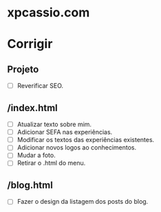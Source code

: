 # xpcassio.com

# Corrigir
## Projeto

- [ ] Reverificar SEO.

## /index.html

- [ ] Atualizar texto sobre mim.
- [ ] Adicionar SEFA nas experiências.
- [ ] Modificar os textos das experiências existentes.
- [ ] Adicionar novos logos ao conhecimentos.
- [ ] Mudar a foto.
- [ ] Retirar o .html do menu.

## /blog.html

- [ ] Fazer o design da listagem dos posts do blog.